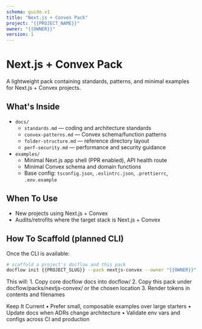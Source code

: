 ```yaml
---
schema: guide.v1
title: "Next.js + Convex Pack"
project: "{{PROJECT_NAME}}"
owner: "{{OWNER}}"
version: 1
---
```

# Next.js + Convex Pack

A lightweight pack containing standards, patterns, and minimal examples for Next.js + Convex projects.

## What's Inside
- `docs/`
  - `standards.md` — coding and architecture standards
  - `convex-patterns.md` — Convex schema/function patterns
  - `folder-structure.md` — reference directory layout
  - `perf-security.md` — performance and security guidance
- `examples/`
  - Minimal Next.js app shell (PPR enabled), API health route
  - Minimal Convex schema and domain functions
  - Base config: `tsconfig.json`, `.eslintrc.json`, `.prettierrc`, `.env.example`

## When To Use
- New projects using Next.js + Convex
- Audits/retrofits where the target stack is Next.js + Convex

## How To Scaffold (planned CLI)
Once the CLI is available:
```bash
# scaffold a project's docflow and this pack
docflow init {{PROJECT_SLUG}} --pack nextjs-convex --owner "{{OWNER}}"
```
This will:
	1.	Copy core docflow docs into docflow/
	2.	Copy this pack under docflow/packs/nextjs-convex/ or the chosen location
	3.	Render tokens in contents and filenames

Keep It Current
	•	Prefer small, composable examples over large starters
	•	Update docs when ADRs change architecture
	•	Validate env vars and configs across CI and production

